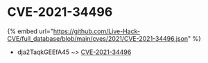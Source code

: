# CVE-2021-34496
{% embed url="https://github.com/Live-Hack-CVE/full_database/blob/main/cves/2021/CVE-2021-34496.json" %}

* dja2TaqkGEEfA45 ~> [CVE-2021-34496](https://www.alice-snow.ru/2021/database/cve-2021-34496/cve-2021-34496-dja2taqkgeefa45)